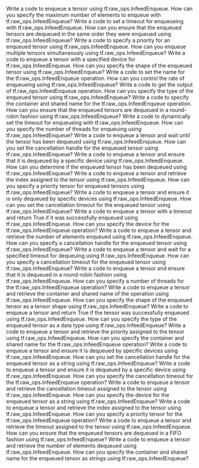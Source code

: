 Write a code to enqueue a tensor using tf.raw_ops.InfeedEnqueue.
How can you specify the maximum number of elements to enqueue with tf.raw_ops.InfeedEnqueue?
Write a code to set a timeout for enqueueing with tf.raw_ops.InfeedEnqueue.
How can you ensure that the enqueued tensors are dequeued in the same order they were enqueued using tf.raw_ops.InfeedEnqueue?
Write a code to specify a priority for an enqueued tensor using tf.raw_ops.InfeedEnqueue.
How can you enqueue multiple tensors simultaneously using tf.raw_ops.InfeedEnqueue?
Write a code to enqueue a tensor with a specified device for tf.raw_ops.InfeedEnqueue.
How can you specify the shape of the enqueued tensor using tf.raw_ops.InfeedEnqueue?
Write a code to set the name for the tf.raw_ops.InfeedEnqueue operation.
How can you control the rate of enqueueing using tf.raw_ops.InfeedEnqueue?
Write a code to get the output of tf.raw_ops.InfeedEnqueue operation.
How can you specify the type of the enqueued tensor using tf.raw_ops.InfeedEnqueue?
Write a code to specify the container and shared name for the tf.raw_ops.InfeedEnqueue operation.
How can you ensure that the enqueued tensors are dequeued in a round-robin fashion using tf.raw_ops.InfeedEnqueue?
Write a code to dynamically set the timeout for enqueueing with tf.raw_ops.InfeedEnqueue.
How can you specify the number of threads for enqueuing using tf.raw_ops.InfeedEnqueue?
Write a code to enqueue a tensor and wait until the tensor has been dequeued using tf.raw_ops.InfeedEnqueue.
How can you set the cancellation handle for the enqueued tensor using tf.raw_ops.InfeedEnqueue?
Write a code to enqueue a tensor and ensure that it is dequeued by a specific device using tf.raw_ops.InfeedEnqueue.
How can you determine if the enqueued tensor has been dequeued using tf.raw_ops.InfeedEnqueue?
Write a code to enqueue a tensor and retrieve the index assigned to the tensor using tf.raw_ops.InfeedEnqueue.
How can you specify a priority tensor for enqueued tensors using tf.raw_ops.InfeedEnqueue?
Write a code to enqueue a tensor and ensure it is only dequeued by specific devices using tf.raw_ops.InfeedEnqueue.
How can you set the cancellation timeout for the enqueued tensor using tf.raw_ops.InfeedEnqueue?
Write a code to enqueue a tensor with a timeout and return True if it was successfully enqueued using tf.raw_ops.InfeedEnqueue.
How can you specify the device for the tf.raw_ops.InfeedEnqueue operation?
Write a code to enqueue a tensor and retrieve the number of elements enqueued using tf.raw_ops.InfeedEnqueue.
How can you specify a cancellation handle for the enqueued tensor using tf.raw_ops.InfeedEnqueue?
Write a code to enqueue a tensor and wait for a specified timeout for dequeuing using tf.raw_ops.InfeedEnqueue.
How can you specify a cancellation timeout for the enqueued tensor using tf.raw_ops.InfeedEnqueue?
Write a code to enqueue a tensor and ensure that it is dequeued in a round-robin fashion using tf.raw_ops.InfeedEnqueue.
How can you specify a number of threads for the tf.raw_ops.InfeedEnqueue operation?
Write a code to enqueue a tensor and retrieve the container and shared name of the operation using tf.raw_ops.InfeedEnqueue.
How can you specify the shape of the enqueued tensor as a tensor shape using tf.raw_ops.InfeedEnqueue?
Write a code to enqueue a tensor and return True if the tensor was successfully enqueued using tf.raw_ops.InfeedEnqueue.
How can you specify the type of the enqueued tensor as a data type using tf.raw_ops.InfeedEnqueue?
Write a code to enqueue a tensor and retrieve the priority assigned to the tensor using tf.raw_ops.InfeedEnqueue.
How can you specify the container and shared name for the tf.raw_ops.InfeedEnqueue operation?
Write a code to enqueue a tensor and ensure it is dequeued by specific devices using tf.raw_ops.InfeedEnqueue.
How can you set the cancellation handle for the enqueued tensor as a string using tf.raw_ops.InfeedEnqueue?
Write a code to enqueue a tensor and ensure it is dequeued by a specific device using tf.raw_ops.InfeedEnqueue.
How can you specify the cancellation timeout for the tf.raw_ops.InfeedEnqueue operation?
Write a code to enqueue a tensor and retrieve the cancellation timeout assigned to the tensor using tf.raw_ops.InfeedEnqueue.
How can you specify the device for the enqueued tensor as a string using tf.raw_ops.InfeedEnqueue?
Write a code to enqueue a tensor and retrieve the index assigned to the tensor using tf.raw_ops.InfeedEnqueue.
How can you specify a priority tensor for the tf.raw_ops.InfeedEnqueue operation?
Write a code to enqueue a tensor and retrieve the timeout assigned to the tensor using tf.raw_ops.InfeedEnqueue.
How can you ensure that the enqueued tensors are dequeued in a FIFO fashion using tf.raw_ops.InfeedEnqueue?
Write a code to enqueue a tensor and retrieve the number of elements dequeued using tf.raw_ops.InfeedEnqueue.
How can you specify the container and shared name for the enqueued tensor as strings using tf.raw_ops.InfeedEnqueue?